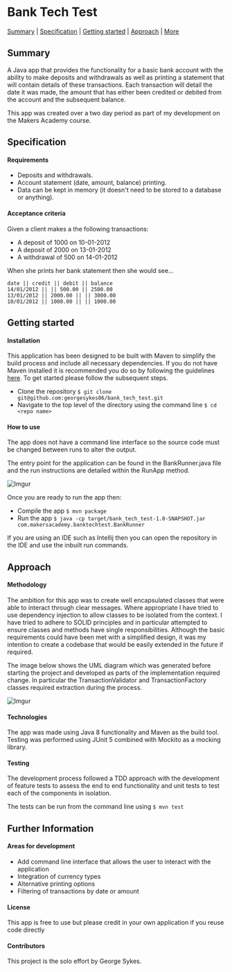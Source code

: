 Bank Tech Test
==============

[Summary](#summary) | [Specification](#specification) | [Getting started](#getting-started) | [Approach](#approach) | [More](#further-information)

## Summary

A Java app that provides the functionality for a basic bank account with the ability to
make deposits and withdrawals as well as printing a statement that will contain details of these transactions.
Each transaction will detail the date it was made, the amount that has either been credited or debited from the account
and the subsequent balance.

This app was created over a two day period as part of my development on the Makers Academy course.


## Specification

#### Requirements

* Deposits and withdrawals.
* Account statement (date, amount, balance) printing.
* Data can be kept in memory (it doesn't need to be stored to a database or anything).

#### Acceptance criteria

Given a client makes a the following transactions:
 * A deposit of 1000 on 10-01-2012
 * A deposit of 2000 on 13-01-2012
 * A withdrawal of 500 on 14-01-2012
 
When she prints her bank statement then she would see...

```$xslt
date || credit || debit || balance
14/01/2012 || || 500.00 || 2500.00
13/01/2012 || 2000.00 || || 3000.00
10/01/2012 || 1000.00 || || 1000.00
```

## Getting started

#### Installation

This application has been designed to be built with Maven to simplify the build process and
include all necessary dependencies. If you do not have Maven installed it is recommended you
do so by following the guidelines [here](http://maven.apache.org/). To get started please follow the
subsequent steps.

* Clone the repository ```$ git clone git@github.com:georgesykes86/bank_tech_test.git```
* Navigate to the top level of the directory using the command line  ```$ cd <repo name>```

#### How to use

The app does not have a command line interface so the source code must be changed between 
runs to alter the output.

The entry point for the application can be found in the BankRunner.java file and the
run instructions are detailed within the RunApp method.

![Imgur](https://i.imgur.com/SDNXEnI.png?1)

Once you are ready to run the app then:
* Compile the app ```$ mvn package```
* Run the app ```$ java -cp target/bank_tech_test-1.0-SNAPSHOT.jar com.makersacademy.banktechtest.BankRunner```

If you are using an IDE such as Intellij then you can open the repository in the IDE and use the 
inbuilt run commands.

## Approach

#### Methodology
The ambition for this app was to create well encapsulated classes that were able to interact through
clear messages. Where appropriate I have tried to use dependency injection to allow classes to be
isolated from the context. I have tried to adhere to SOLID principles and in particular attempted to
ensure classes and methods have single responsibilities. Although the basic requirements could have been
met with a simplified design, it was my intention to create a codebase that would be easily extended
in the future if required.

The image below shows the UML diagram which was generated before starting the project and developed as
parts of the implementation required change. In particular the TransactionValidator and TransactionFactory
classes required extraction during the process.

![Imgur](https://i.imgur.com/7yG7CDg.png)

#### Technologies
The app was made using Java 8 functionality and Maven as the build tool. Testing was performed using
JUnit 5 combined with Mockito as a mocking library.

#### Testing
The development process followed a TDD approach with the development of feature tests to assess the 
end to end functionality and unit tests to test each of the components in isolation.

The tests can be run from the command line using ```$ mvn test```

## Further Information

#### Areas for development
* Add command line interface that allows the user to interact with the application
* Integration of currency types
* Alternative printing options
* Filtering of transactions by date or amount
 
#### License
This app is free to use but please credit in your own application if you reuse code directly

#### Contributors
This project is the solo effort by George Sykes.